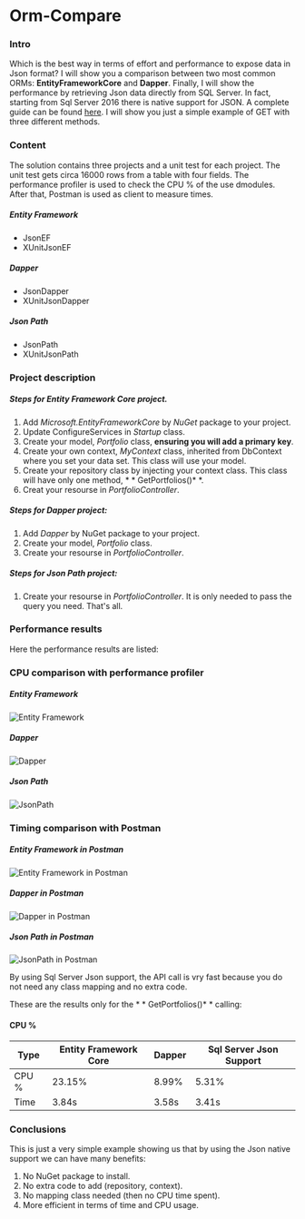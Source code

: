 # Orm-Compare

### Intro
Which is the best way in terms of effort and performance to expose data in Json format? I will show you a comparison between two most common ORMs: **EntityFrameworkCore** and **Dapper**. Finally, I will show the performance by retrieving Json data directly from SQL Server. In fact, starting from Sql Server 2016 there is native support for JSON. A complete guide can be found [here](https://docs.microsoft.com/en-us/sql/relational-databases/json/json-path-expressions-sql-server?view=sql-server-2017). 
I will show you just a simple example of GET with three different methods.


### Content
The solution contains three projects and a unit test for each project. The unit test gets circa 16000 rows from a table with four fields. The performance profiler is used to check the CPU % of the use dmodules. After that, Postman is used as client to measure times.

##### Entity Framework
* JsonEF
* XUnitJsonEF

##### Dapper
* JsonDapper
* XUnitJsonDapper

##### Json Path
* JsonPath
* XUnitJsonPath

### Project description
##### Steps for Entity Framework Core project.
1. Add *Microsoft.EntityFrameworkCore* by *NuGet* package to your project.
2. Update ConfigureServices in *Startup* class.
3. Create your model, *Portfolio* class, **ensuring you will add a primary key**.
4. Create your own context, *MyContext* class, inherited from DbContext where you set your data set. This class will use your model.
5. Create your repository class by injecting your context class. This class will have only one method, * * GetPortfolios()* *.
6. Creat your resourse in *PortfolioController*.

##### Steps for Dapper project:
1. Add *Dapper* by NuGet package to your project.
2. Create your model, *Portfolio* class.
3. Create your resourse in *PortfolioController*.

##### Steps for Json Path project:
1. Create your resourse in *PortfolioController*. It is only needed to pass the query you need. That's all.




### Performance results
Here the performance results are listed:

### CPU comparison with performance profiler
##### Entity Framework
![Entity Framework](https://github.com/skepee/Orm-Compare/blob/master/screenshots/EF.png)

##### Dapper
![Dapper](https://github.com/skepee/Orm-Compare/blob/master/screenshots/Dapper.png)

##### Json Path
![JsonPath](https://github.com/skepee/Orm-Compare/blob/master/screenshots/JsonPath.png)



### Timing comparison with Postman
##### Entity Framework in Postman
![Entity Framework in Postman](https://github.com/skepee/Orm-Compare/blob/master/screenshots/PostmanEFC.png)


##### Dapper in Postman
![Dapper in Postman](https://github.com/skepee/Orm-Compare/blob/master/screenshots/PostmanDapper.png)


##### Json Path in Postman
![JsonPath in Postman](https://github.com/skepee/Orm-Compare/blob/master/screenshots/PostmanJsonPath.png)


By using Sql Server Json support, the  API call is vry fast because you do not need any class mapping and no extra code.

These are the results only for the * * GetPortfolios()* * calling:
#### CPU %


  Type  | Entity Framework Core | Dapper | Sql Server Json Support
------- | --------------------- | ------ |--------------------------
  CPU % |         23.15%        | 8.99%  |       5.31%
  Time  |         3.84s         | 3.58s  |       3.41s




### Conclusions
This is just a very simple example showing us that by using the Json native support we can have many benefits:
1. No NuGet package to install.
2. No extra code to add (repository, context).
3. No mapping class needed (then no CPU time spent).
4. More efficient in terms of time and CPU usage.

